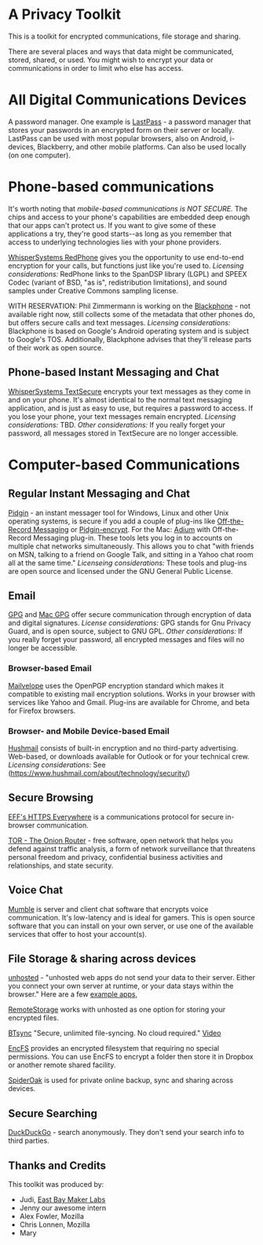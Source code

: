 A Privacy Toolkit
================

This is a toolkit for encrypted communications, file storage and sharing. 

There are several places and ways that data might be communicated, stored, shared, or used. You might wish to encrypt your data or communications in order to limit who else has access. 

# All Digital Communications Devices #

A password manager. One example is [LastPass](https://lastpass.com/) - a password manager that stores your passwords in an encrypted form on their server or locally. LastPass can be used with most popular browsers, also on Android, i-devices, Blackberry, and other mobile platforms. Can also be used locally (on one computer). 


# Phone-based communications #

It's worth noting that *mobile-based communications is NOT SECURE.* The chips and access to your phone's capabilities are embedded deep enough that our apps can't protect us. If you want to give some of these applications a try, they're good starts--as long as you remember that access to underlying technologies lies with your phone providers.

[WhisperSystems RedPhone](https://whispersystems.org/) gives you the opportunity to use end-to-end encryption for your calls, but functions just like you're used to. *Licensing considerations:* RedPhone links to the SpanDSP library (LGPL) and SPEEX Codec (variant of BSD, "as is", redistribution limitations), and sound samples under Creative Commons sampling license.

WITH RESERVATION: Phil Zimmermann is working on the [Blackphone](https://www.blackphone.ch/) - not available right now, still collects some of the metadata that other phones do, but offers secure calls and text messages. *Licensing considerations:* Blackphone is based on Google's Android operating system and is subject to Google's TOS. Additionally, Blackphone advises that they'll release parts of their work as open source.

## Phone-based Instant Messaging and Chat ##

[WhisperSystems TextSecure](https://whispersystems.org/) encrypts your text messages as they come in and on your phone. It's almost identical to the normal text messaging application, and is just as easy to use, but requires a password to access. If you lose your phone, your text messages remain encrypted. *Licensing considerations:* TBD. *Other considerations:* If you really forget your password, all messages stored in TextSecure are no longer accessible.

# Computer-based Communications #

## Regular Instant Messaging and Chat ##

[Pidgin](https://pidgin.im/) - an instant messager tool for Windows, Linux and other Unix operating systems, is secure if you add a couple of plug-ins like [Off-the-Record Messaging](http://www.cypherpunks.ca/otr/) or [Pidgin-encrypt](http://pidgin-encrypt.sourceforge.net/). For the Mac: [Adium](https://adium.im/) with Off-the-Record Messaging plug-in. These tools lets you log in to accounts on multiple chat networks simultaneously. This allows you to chat "with friends on MSN, talking to a friend on Google Talk, and sitting in a Yahoo chat room all at the same time." *Licenseing considerations:* These tools and plug-ins are open source and licensed under the GNU General Public License.

    
## Email ##

[GPG](https://www.gnupg.org/) and [Mac GPG](https://gpgtools.org/) offer secure communication through encryption of data and digital signatures. *License considerations:* GPG stands for Gnu Privacy Guard, and is open source, subject to GNU GPL. *Other considerations:* If you really forget your password, all encrypted messages and files will no longer be accessible.

### Browser-based Email ###

[Mailvelope](http://www.mailvelope.com/) uses the OpenPGP encryption standard which makes it compatible to existing mail encryption solutions. Works in your browser with services like Yahoo and Gmail. Plug-ins are available for Chrome, and beta for Firefox browsers.

### Browser- and Mobile Device-based Email ###

[Hushmail](https://www.hushmail.com/about/) consists of built-in encryption and no third-party advertising. Web-based, or downloads available for Outlook or for your technical crew. *Licensing considerations:* See (https://www.hushmail.com/about/technology/security/)

## Secure Browsing ##

[EFF's HTTPS Everywhere](https://www.eff.org/https-everywhere) is a communications protocol for secure in-browser communication.

[TOR - The Onion Router](https://www.torproject.org/) - free software, open network that helps you defend against traffic analysis, a form of network surveillance that threatens personal freedom and privacy, confidential business activities and relationships, and state security.


## Voice Chat ##

[Mumble](https://mumble.sourceforge.net/) is server and client chat software that encrypts voice communication. It's low-latency and is ideal for gamers. This is open source software that you can install on your own server, or use one of the available services that offer to host your account(s).

## File Storage & sharing across devices ##

[unhosted](https://unhosted.org) - "unhosted web apps do not send your data to their server. Either you connect your own server at runtime, or your data stays within the browser." Here are a few [example apps](https://unhosted.org/apps/), 

[RemoteStorage](http://remotestorage.io/) works with unhosted as one option for storing your encrypted files. 

[BTsync](http://www.bittorrent.com/sync/downloads) "Secure, unlimited file-syncing. No cloud required." [Video](https://www.youtube.com/watch?v=044jIZfnyqQ)

[EncFS](http://www.arg0.net/encfs) provides an encrypted filesystem that requiring no special permissions. You can use EncFS to encrypt a folder then store it in Dropbox or another remote shared facility.

[SpiderOak](http://spideroak.com) is used for private online backup, sync and sharing across devices.

## Secure Searching ##

[DuckDuckGo](https://duckduckgo.com) - search anonymously. They don't send your search info to third parties.


## Thanks and Credits ##

This toolkit was produced by:
* Judi, [East Bay Maker Labs](https://ebmakerlabs.com)
* Jenny our awesome intern
* Alex Fowler, Mozilla
* Chris Lonnen, Mozilla
* Mary

